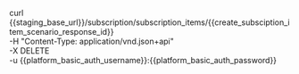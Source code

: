 
curl {{staging_base_url}}/subscription/subscription_items/{{create_subsciption_item_scenario_response_id}}  \
    -H "Content-Type: application/vnd.json+api" \
    -X DELETE \
    -u  {{platform_basic_auth_username}}:{{platform_basic_auth_password}}

